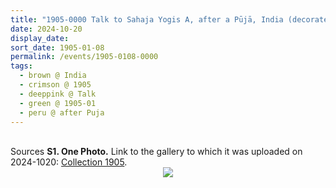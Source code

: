 ```yaml
---
title: "1905-0000 Talk to Sahaja Yogis A, after a Pūjā, India (decorated Lotus Feet, shawl, sweater, right view, mike, carpet, harmonium, wall)"
date: 2024-10-20
display_date: 
sort_date: 1905-01-08
permalink: /events/1905-0108-0000
tags:
  - brown @ India
  - crimson @ 1905
  - deeppink @ Talk
  - green @ 1905-01
  - peru @ after Puja
---
```


<br>

<wave-list>
  <list-title color="DarkSeaGreen" width="40">Sources</list-title>
  <list-item color="BlanchedAlmond"  width="280"><b>S1. One Photo.</b> Link to the gallery to which it was uploaded on 2024-1020: <a href="https://eternalmoments.smugmug.com/Collections/Raj-Kunwar-Raul-Collection/1905">Collection 1905</a>.</list-item>
</wave-list>

<div style="text-align: center"><img src="https://pub-bcc3cbe9b1e94ba1ac28915f7a3900fa.r2.dev/1905-0000_Talk_to_Sahaja_Yogis_A_after_a_Puja_India_(decorated_Lotus_Feet_shawl_sweater_right_view_mike_carpet_harmonium_wall)_(Mahipalsingh_Jaisingh_Raul_Collection_scanned_by_Ankit_Khare).jpg" /></div>